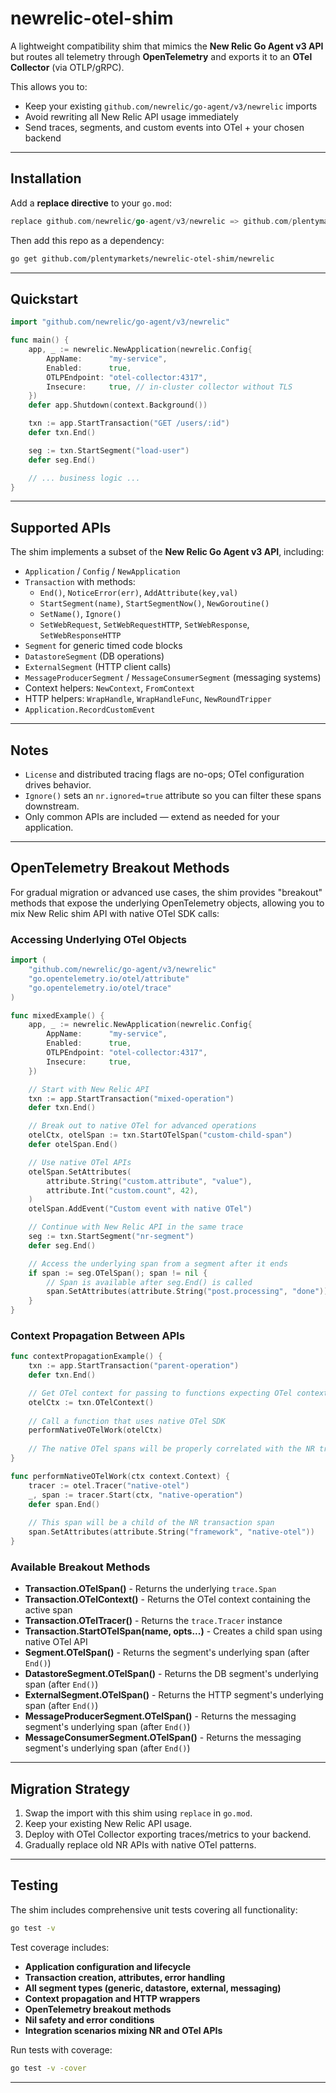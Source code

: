 # newrelic-otel-shim

A lightweight compatibility shim that mimics the **New Relic Go Agent v3 API** but routes all telemetry through **OpenTelemetry** and exports it to an **OTel Collector** (via OTLP/gRPC).

This allows you to:

- Keep your existing `github.com/newrelic/go-agent/v3/newrelic` imports
- Avoid rewriting all New Relic API usage immediately
- Send traces, segments, and custom events into OTel + your chosen backend

---

## Installation

Add a **replace directive** to your `go.mod`:

```go
replace github.com/newrelic/go-agent/v3/newrelic => github.com/plentymarkets/newrelic-otel-shim/newrelic v0.0.0
```

Then add this repo as a dependency:

```bash
go get github.com/plentymarkets/newrelic-otel-shim/newrelic
```

---

## Quickstart

```go
import "github.com/newrelic/go-agent/v3/newrelic"

func main() {
    app, _ := newrelic.NewApplication(newrelic.Config{
        AppName:      "my-service",
        Enabled:      true,
        OTLPEndpoint: "otel-collector:4317",
        Insecure:     true, // in-cluster collector without TLS
    })
    defer app.Shutdown(context.Background())

    txn := app.StartTransaction("GET /users/:id")
    defer txn.End()

    seg := txn.StartSegment("load-user")
    defer seg.End()

    // ... business logic ...
}
```

---

## Supported APIs

The shim implements a subset of the **New Relic Go Agent v3 API**, including:

- `Application` / `Config` / `NewApplication`
- `Transaction` with methods:
  - `End()`, `NoticeError(err)`, `AddAttribute(key,val)`
  - `StartSegment(name)`, `StartSegmentNow()`, `NewGoroutine()`
  - `SetName()`, `Ignore()`
  - `SetWebRequest`, `SetWebRequestHTTP`, `SetWebResponse`, `SetWebResponseHTTP`
- `Segment` for generic timed code blocks
- `DatastoreSegment` (DB operations)
- `ExternalSegment` (HTTP client calls)
- `MessageProducerSegment` / `MessageConsumerSegment` (messaging systems)
- Context helpers: `NewContext`, `FromContext`
- HTTP helpers: `WrapHandle`, `WrapHandleFunc`, `NewRoundTripper`
- `Application.RecordCustomEvent`

---

## Notes

- `License` and distributed tracing flags are no-ops; OTel configuration drives behavior.
- `Ignore()` sets an `nr.ignored=true` attribute so you can filter these spans downstream.
- Only common APIs are included — extend as needed for your application.

---

## OpenTelemetry Breakout Methods

For gradual migration or advanced use cases, the shim provides "breakout" methods that expose the underlying OpenTelemetry objects, allowing you to mix New Relic shim API with native OTel SDK calls:

### Accessing Underlying OTel Objects

```go
import (
    "github.com/newrelic/go-agent/v3/newrelic"
    "go.opentelemetry.io/otel/attribute"
    "go.opentelemetry.io/otel/trace"
)

func mixedExample() {
    app, _ := newrelic.NewApplication(newrelic.Config{
        AppName:      "my-service",
        Enabled:      true,
        OTLPEndpoint: "otel-collector:4317",
        Insecure:     true,
    })

    // Start with New Relic API
    txn := app.StartTransaction("mixed-operation")
    defer txn.End()

    // Break out to native OTel for advanced operations
    otelCtx, otelSpan := txn.StartOTelSpan("custom-child-span")
    defer otelSpan.End()

    // Use native OTel APIs
    otelSpan.SetAttributes(
        attribute.String("custom.attribute", "value"),
        attribute.Int("custom.count", 42),
    )
    otelSpan.AddEvent("Custom event with native OTel")

    // Continue with New Relic API in the same trace
    seg := txn.StartSegment("nr-segment")
    defer seg.End()

    // Access the underlying span from a segment after it ends
    if span := seg.OTelSpan(); span != nil {
        // Span is available after seg.End() is called
        span.SetAttributes(attribute.String("post.processing", "done"))
    }
}
```

### Context Propagation Between APIs

```go
func contextPropagationExample() {
    txn := app.StartTransaction("parent-operation")
    defer txn.End()

    // Get OTel context for passing to functions expecting OTel context
    otelCtx := txn.OTelContext()
    
    // Call a function that uses native OTel SDK
    performNativeOTelWork(otelCtx)
    
    // The native OTel spans will be properly correlated with the NR transaction
}

func performNativeOTelWork(ctx context.Context) {
    tracer := otel.Tracer("native-otel")
    _, span := tracer.Start(ctx, "native-operation")
    defer span.End()
    
    // This span will be a child of the NR transaction span
    span.SetAttributes(attribute.String("framework", "native-otel"))
}
```

### Available Breakout Methods

- **Transaction.OTelSpan()** - Returns the underlying `trace.Span`
- **Transaction.OTelContext()** - Returns the OTel context containing the active span
- **Transaction.OTelTracer()** - Returns the `trace.Tracer` instance
- **Transaction.StartOTelSpan(name, opts...)** - Creates a child span using native OTel API
- **Segment.OTelSpan()** - Returns the segment's underlying span (after `End()`)
- **DatastoreSegment.OTelSpan()** - Returns the DB segment's underlying span (after `End()`)
- **ExternalSegment.OTelSpan()** - Returns the HTTP segment's underlying span (after `End()`)
- **MessageProducerSegment.OTelSpan()** - Returns the messaging segment's underlying span (after `End()`)
- **MessageConsumerSegment.OTelSpan()** - Returns the messaging segment's underlying span (after `End()`)

---

## Migration Strategy

1. Swap the import with this shim using `replace` in `go.mod`.
2. Keep your existing New Relic API usage.
3. Deploy with OTel Collector exporting traces/metrics to your backend.
4. Gradually replace old NR APIs with native OTel patterns.

---

## Testing

The shim includes comprehensive unit tests covering all functionality:

```bash
go test -v
```

Test coverage includes:
- **Application configuration and lifecycle**
- **Transaction creation, attributes, error handling**
- **All segment types (generic, datastore, external, messaging)**
- **Context propagation and HTTP wrappers**
- **OpenTelemetry breakout methods**
- **Nil safety and error conditions**
- **Integration scenarios mixing NR and OTel APIs**

Run tests with coverage:
```bash
go test -v -cover
```

---
